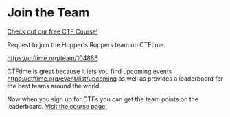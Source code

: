 # Join the Team

[Check out our free CTF Course!](https://academy.hoppersroppers.org/mod/page/view.php?id=553) 

Request to join the Hopper's Roppers team on CTFtime. 

<https://ctftime.org/team/104886>

CTFtime is great because it lets you find upcoming events <https://ctftime.org/event/list/upcoming> as well as provides a leaderboard for the best teams around the world.

Now when you sign up for CTFs you can get the team points on the leaderboard. 
[Visit the course page!](https://academy.hoppersroppers.org/mod/page/view.php?id=553) 
